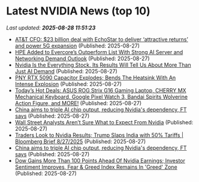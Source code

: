 # Latest NVIDIA News (top 10)
_Last updated: **2025-08-28 11:51:23**_

- [AT&T CFO: $23 billion deal with EchoStar to deliver ‘attractive returns’ and power 5G expansion](https://fortune.com/2025/08/27/att-cfo-23-billion-deal-echostar-deliver-attractive-returns-power-5g-expansion/) (Published: 2025-08-27)
- [HPE Added to Evercore’s Outperform List With Strong AI Server and Networking Demand Outlook](https://finance.yahoo.com/news/hpe-added-evercore-outperform-list-044400167.html) (Published: 2025-08-27)
- [Nvidia Is the Everything Stock. Its Results Will Tell Us About More Than Just AI Demand](https://biztoc.com/x/cfb319f07eab1493) (Published: 2025-08-27)
- [PNY RTX 5090 Capacitor Explodes; Bends The Heatsink With An Intense Explosion](https://wccftech.com/pny-rtx-5090-capacitor-explodes-bends-the-heatsink-with-an-intense-explosion/) (Published: 2025-08-27)
- [Today’s Hot Deals: ASUS ROG Strix G16 Gaming Laptop, CHERRY MX Mechanical Keyboard, Google Pixel Watch 3, Bandai Spirits Wolverine Action Figure, and MORE!](https://www.geeksaresexy.net/2025/08/27/todays-hot-deals-asus-rog-strix-g16-gaming-laptop-cherry-mx-mechanical-keyboard-google-pixel-watch-3-bandai-spirits-wolverine-action-figure-and-more/) (Published: 2025-08-27)
- [China aims to triple AI chip output, reducing Nvidia's dependency, FT says](https://biztoc.com/x/a7e98c58c1c3e8c3) (Published: 2025-08-27)
- [Wall Street Analysts Aren’t Sure What to Expect From Nvidia](https://biztoc.com/x/19b8ba7c4808b218) (Published: 2025-08-27)
- [Traders Look to Nvidia Results; Trump Slaps India with 50% Tariffs | Bloomberg Brief 8/27/2025](https://biztoc.com/x/1e1356645688b7b2) (Published: 2025-08-27)
- [China aims to triple AI chip output, reducing Nvidia's dependency, FT says](https://finance.yahoo.com/news/china-aims-triple-ai-chip-111834360.html) (Published: 2025-08-27)
- [Dow Gains More Than 100 Points Ahead Of Nvidia Earnings; Investor Sentiment Improves, Fear & Greed Index Remains In 'Greed' Zone](https://biztoc.com/x/6c2c10350a59de8a) (Published: 2025-08-27)
